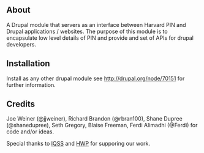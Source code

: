 ## About

A Drupal module that servers as an interface between Harvard PIN and Drupal applications / websites.
The purpose of this module is to encapsulate low level details of PIN and provide and set of APIs for
drupal developers.  

## Installation

Install as any other drupal module see http://drupal.org/node/70151 for further information.


## Credits

Joe Weiner (@jjweiner), Richard Brandon (@rbran100),  Shane Dupree (@shanedupree), 
Seth Gregory, Blaise Freeman, Ferdi Alimadhi (@Ferdi) for code and/or ideas.


Special thanks to [IQSS](http://iq.harvard.edu) and [HWP](hwp.harvard.edu) for supporing our work.
